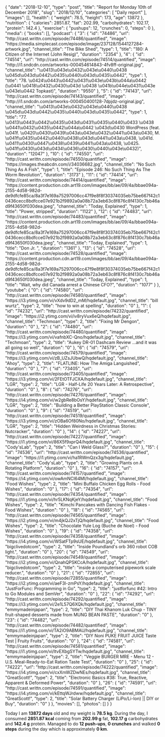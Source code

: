 {
    "date": "2018-12-10",
    "type": "post",
    "title": "Report for Monday 10th of December 2018",
    "slug": "2018\/12\/10",
    "categories": [
        "Daily report"
    ],
    "images": [],
    "health": {
        "weight": 78.5,
        "height": 173,
        "age": 13872
    },
    "nutrition": {
        "calories": 2851.87,
        "fat": 202.99,
        "carbohydrates": 102.17,
        "protein": 142.4
    },
    "exercise": {
        "pushups": 12,
        "crunches": 0,
        "steps": 0
    },
    "media": {
        "books": [],
        "podcast": {
            "3": {
                "id": "74486",
                "url": "http:\/\/cast.writtn.com\/episode\/74486\/quantified",
                "image": "https:\/\/media.simplecast.com\/episode\/image\/237128\/1544127284-artwork.jpg",
                "channel_title": "The Bike Shed",
                "type": 1,
                "title": "180: A Citizen of the Internet (John Resig)",
                "duration": "2354"
            },
            "4": {
                "id": "74514",
                "url": "http:\/\/cast.writtn.com\/episode\/74514\/quantified",
                "image": "http:\/\/i1.sndcdn.com\/artworks-000454614843-4fv8ff-original.jpg",
                "channel_title": "\u0413\u043e\u0432\u043e\u0440\u0438 \u045d\u043d\u0442\u0435\u0440\u043d\u0435\u0442",
                "type": 1,
                "title": "78. \u0424\u0443\u0442\u0431\u043e\u043b\u044a\u0442 (\u0441 \u0418\u0432\u0430\u043d \u0438 \u041b\u044e\u0431\u043e \u043e\u0442 Topkast)",
                "duration": "9550"
            },
            "5": {
                "id": "74143",
                "url": "http:\/\/cast.writtn.com\/episode\/74143\/quantified",
                "image": "http:\/\/i1.sndcdn.com\/artworks-000450400128-7dpjdz-original.jpg",
                "channel_title": "\u0413\u043e\u0432\u043e\u0440\u0438 \u045d\u043d\u0442\u0435\u0440\u043d\u0435\u0442",
                "type": 1,
                "title": "77. \u0413\u0443\u0442\u0435\u043d\u0431\u0435\u0440\u0433 \u0438 \u0441\u0432\u0435\u0442\u044a\u0442 \u043d\u0430 WordPress (feat. \u041f. \u0420\u0430\u0439\u043a\u043e\u0432\u0441\u043a\u0430, M. \u041f\u0435\u0442\u0440\u0438\u043d\u0441\u043a\u0438, \u041d. \u0411\u0430\u0447\u0438\u0439\u0441\u043a\u0438, \u0425. \u041f\u0430\u043d\u0434\u0436\u0430\u0440\u043e\u0432)",
                "duration": "12047"
            },
            "10": {
                "id": "74550",
                "url": "http:\/\/cast.writtn.com\/episode\/74550\/quantified",
                "image": "https:\/\/images.theabcdn.com\/i\/34036682.jpg",
                "channel_title": "No Such Thing As A Fish",
                "type": 1,
                "title": "Episode 246: No Such Thing As The Worm Revolution",
                "duration": "3173"
            },
            "11": {
                "id": "74414",
                "url": "http:\/\/cast.writtn.com\/episode\/74414\/quantified",
                "image": "https:\/\/content.production.cdn.art19.com\/images\/bb\/ae\/09\/4a\/bbae094a-2155-4d58-982d-de9dfcfe85ca\/8a3f7e169a75297006cc47f9e8f8f30374035eb75be667f42c10436cecc8bdfcce07e921b2f9892a0a08b72a3eb63c8f876c8f4130c7bb46ad9f43650f030dea.jpeg",
                "channel_title": "Today, Explained",
                "type": 1,
                "title": "Power, stripped",
                "duration": "1122"
            },
            "12": {
                "id": "74483",
                "url": "http:\/\/cast.writtn.com\/episode\/74483\/quantified",
                "image": "https:\/\/content.production.cdn.art19.com\/images\/bb\/ae\/09\/4a\/bbae094a-2155-4d58-982d-de9dfcfe85ca\/8a3f7e169a75297006cc47f9e8f8f30374035eb75be667f42c10436cecc8bdfcce07e921b2f9892a0a08b72a3eb63c8f876c8f4130c7bb46ad9f43650f030dea.jpeg",
                "channel_title": "Today, Explained",
                "type": 1,
                "title": "Don Jr. ",
                "duration": "1361"
            },
            "13": {
                "id": "74528",
                "url": "http:\/\/cast.writtn.com\/episode\/74528\/quantified",
                "image": "https:\/\/content.production.cdn.art19.com\/images\/bb\/ae\/09\/4a\/bbae094a-2155-4d58-982d-de9dfcfe85ca\/8a3f7e169a75297006cc47f9e8f8f30374035eb75be667f42c10436cecc8bdfcce07e921b2f9892a0a08b72a3eb63c8f876c8f4130c7bb46ad9f43650f030dea.jpeg",
                "channel_title": "Today, Explained",
                "type": 1,
                "title": "Wait, why did Canada arrest a Chinese CFO?",
                "duration": "1077"
            }
        },
        "youtube": {
            "0": {
                "id": "74580",
                "url": "http:\/\/cast.writtn.com\/episode\/74580\/quantified",
                "image": "https:\/\/i3.ytimg.com\/vi\/vXdv9dD2_mM\/hqdefault.jpg",
                "channel_title": "bill wurtz",
                "type": 2,
                "title": "how to win at spelling",
                "duration": "0"
            },
            "1": {
                "id": "74232",
                "url": "http:\/\/cast.writtn.com\/episode\/74232\/quantified",
                "image": "https:\/\/i2.ytimg.com\/vi\/iv8ryVux6eQ\/hqdefault.jpg",
                "channel_title": "Techmoan",
                "type": 2,
                "title": "Fixing Mr Dengon",
                "duration": "0"
            },
            "2": {
                "id": "74480",
                "url": "http:\/\/cast.writtn.com\/episode\/74480\/quantified",
                "image": "https:\/\/i3.ytimg.com\/vi\/vafnbXC-Qno\/hqdefault.jpg",
                "channel_title": "Techmoan",
                "type": 2,
                "title": "Aukey DR-01 Dashcam Review ...and it was all going so well",
                "duration": "0"
            },
            "6": {
                "id": "74579",
                "url": "http:\/\/cast.writtn.com\/episode\/74579\/quantified",
                "image": "https:\/\/i3.ytimg.com\/vi\/zB_UZsJUbwQ\/hqdefault.jpg",
                "channel_title": "Ahoy",
                "type": 2,
                "title": "FLATLINE: How The Amiga Languished",
                "duration": "0"
            },
            "7": {
                "id": "73405",
                "url": "http:\/\/cast.writtn.com\/episode\/73405\/quantified",
                "image": "https:\/\/i3.ytimg.com\/vi\/2FEtOTFJCXA\/hqdefault.jpg",
                "channel_title": "LGR",
                "type": 2,
                "title": "LGR - Half-Life 20 Years Later: A Retrospective",
                "duration": "0"
            },
            "8": {
                "id": "74276",
                "url": "http:\/\/cast.writtn.com\/episode\/74276\/quantified",
                "image": "https:\/\/i4.ytimg.com\/vi\/w2gbRe8bOsY\/hqdefault.jpg",
                "channel_title": "LGR",
                "type": 2,
                "title": "Building a Better PlayStation Classic Console",
                "duration": "0"
            },
            "9": {
                "id": "74519",
                "url": "http:\/\/cast.writtn.com\/episode\/74519\/quantified",
                "image": "https:\/\/i3.ytimg.com\/vi\/zOBa6Of80No\/hqdefault.jpg",
                "channel_title": "LGR",
                "type": 2,
                "title": "Hidden Weirdness in Christmas Stories: Nutcracker",
                "duration": "0"
            },
            "14": {
                "id": "74227",
                "url": "http:\/\/cast.writtn.com\/episode\/74227\/quantified",
                "image": "https:\/\/i1.ytimg.com\/vi\/86X5f9xprQ4\/hqdefault.jpg",
                "channel_title": "Cody'sLab",
                "type": 2,
                "title": "Can I Weld Glass?",
                "duration": "0"
            },
            "15": {
                "id": "74536",
                "url": "http:\/\/cast.writtn.com\/episode\/74536\/quantified",
                "image": "https:\/\/i1.ytimg.com\/vi\/ha1RWmQzx3g\/hqdefault.jpg",
                "channel_title": "Cody'sLab",
                "type": 2,
                "title": "Growing Plants on A Rotating Platform",
                "duration": "0"
            },
            "16": {
                "id": "74157",
                "url": "http:\/\/cast.writtn.com\/episode\/74157\/quantified",
                "image": "https:\/\/i4.ytimg.com\/vi\/owAmNCI64MI\/hqdefault.jpg",
                "channel_title": "Food Wishes",
                "type": 2,
                "title": "Mini Buffalo Chicken Egg Rolls - Food Wishes",
                "duration": "0"
            },
            "17": {
                "id": "74354",
                "url": "http:\/\/cast.writtn.com\/episode\/74354\/quantified",
                "image": "https:\/\/i1.ytimg.com\/vi\/hr5LKNqKjeY\/hqdefault.jpg",
                "channel_title": "Food Wishes",
                "type": 2,
                "title": "Kimchi Pancakes with Dancing Fish Flakes - Food Wishes",
                "duration": "0"
            },
            "18": {
                "id": "74565",
                "url": "http:\/\/cast.writtn.com\/episode\/74565\/quantified",
                "image": "https:\/\/i2.ytimg.com\/vi\/m4jkQJ2xTjQ\/hqdefault.jpg",
                "channel_title": "Food Wishes",
                "type": 2,
                "title": "Chocolate Yule Log (Buche de Noel) - Food Wishes",
                "duration": "0"
            },
            "19": {
                "id": "74358",
                "url": "http:\/\/cast.writtn.com\/episode\/74358\/quantified",
                "image": "https:\/\/i4.ytimg.com\/vi\/WSatFTp9sUE\/hqdefault.jpg",
                "channel_title": "bigclivedotcom",
                "type": 2,
                "title": "Inside Poundland's orb 360 robot COB light.",
                "duration": "0"
            },
            "20": {
                "id": "74549",
                "url": "http:\/\/cast.writtn.com\/episode\/74549\/quantified",
                "image": "https:\/\/i2.ytimg.com\/vi\/QnahQPSKCcA\/hqdefault.jpg",
                "channel_title": "bigclivedotcom",
                "type": 2,
                "title": "inside a computerised pipework scale reducer.",
                "duration": "0"
            },
            "21": {
                "id": "72855",
                "url": "http:\/\/cast.writtn.com\/episode\/72855\/quantified",
                "image": "https:\/\/i2.ytimg.com\/vi\/aeF3l-zmPsY\/hqdefault.jpg",
                "channel_title": "JustForFunc: Programming in Go",
                "type": 2,
                "title": "justforfunc #42: Intro to Go Modules and SemVer",
                "duration": "0"
            },
            "22": {
                "id": "74292",
                "url": "http:\/\/cast.writtn.com\/episode\/74292\/quantified",
                "image": "https:\/\/i3.ytimg.com\/vi\/2e1L57Q6XQk\/hqdefault.jpg",
                "channel_title": "emmymadeinjapan",
                "type": 2,
                "title": "DIY Thai Khanom Luk Chup - TINY fruit-shaped desserts made from MUNG BEAN PASTE",
                "duration": "0"
            },
            "23": {
                "id": "74482",
                "url": "http:\/\/cast.writtn.com\/episode\/74482\/quantified",
                "image": "https:\/\/i1.ytimg.com\/vi\/TA2iO9ABMAU\/hqdefault.jpg",
                "channel_title": "emmymadeinjapan",
                "type": 2,
                "title": "DIY Noni PUKE FRUIT JUICE Taste Test | Fruity Fruits",
                "duration": "0"
            },
            "24": {
                "id": "74581",
                "url": "http:\/\/cast.writtn.com\/episode\/74581\/quantified",
                "image": "https:\/\/i1.ytimg.com\/vi\/ltvEXbgSYTw\/hqdefault.jpg",
                "channel_title": "emmymadeinjapan",
                "type": 2,
                "title": "Veggie BURGER MRE - Menu 12 - U.S. Meal-Ready-to-Eat Ration Taste Test",
                "duration": "0"
            },
            "25": {
                "id": "74222",
                "url": "http:\/\/cast.writtn.com\/episode\/74222\/quantified",
                "image": "https:\/\/i4.ytimg.com\/vi\/cxXmWZDwNEs\/hqdefault.jpg",
                "channel_title": "GreatScott!",
                "type": 2,
                "title": "Electronic Basics #38: True, Reactive, Apparent & Deformed Power",
                "duration": "0"
            },
            "26": {
                "id": "74591",
                "url": "http:\/\/cast.writtn.com\/episode\/74591\/quantified",
                "image": "https:\/\/i4.ytimg.com\/vi\/kEttqWJrdww\/hqdefault.jpg",
                "channel_title": "GreatScott!",
                "type": 2,
                "title": "Solar Battery Charger (LiPo\/Li-Ion) || DIY or Buy",
                "duration": "0"
            }
        },
        "movies": [],
        "photos": []
    }
}

Today I am <strong>13872 days</strong> old and my weight is <strong>78.5 kg</strong>. During the day, I consumed <strong>2851.87 kcal</strong> coming from <strong>202.99 g</strong> fat, <strong>102.17 g</strong> carbohydrates and <strong>142.4 g</strong> protein. Managed to do <strong>12 push-ups</strong>, <strong>0 crunches</strong> and walked <strong>0 steps</strong> during the day which is approximately <strong>0 km</strong>.